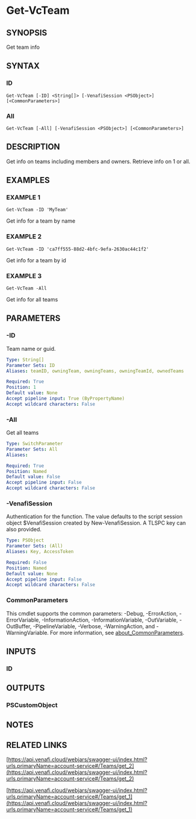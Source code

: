 # Get-VcTeam

## SYNOPSIS
Get team info

## SYNTAX

### ID
```
Get-VcTeam [-ID] <String[]> [-VenafiSession <PSObject>] [<CommonParameters>]
```

### All
```
Get-VcTeam [-All] [-VenafiSession <PSObject>] [<CommonParameters>]
```

## DESCRIPTION
Get info on teams including members and owners.
Retrieve info on 1 or all.

## EXAMPLES

### EXAMPLE 1
```
Get-VcTeam -ID 'MyTeam'
```

Get info for a team by name

### EXAMPLE 2
```
Get-VcTeam -ID 'ca7ff555-88d2-4bfc-9efa-2630ac44c1f2'
```

Get info for a team by id

### EXAMPLE 3
```
Get-VcTeam -All
```

Get info for all teams

## PARAMETERS

### -ID
Team name or guid.

```yaml
Type: String[]
Parameter Sets: ID
Aliases: teamID, owningTeam, owningTeams, owningTeamId, ownedTeams

Required: True
Position: 1
Default value: None
Accept pipeline input: True (ByPropertyName)
Accept wildcard characters: False
```

### -All
Get all teams

```yaml
Type: SwitchParameter
Parameter Sets: All
Aliases:

Required: True
Position: Named
Default value: False
Accept pipeline input: False
Accept wildcard characters: False
```

### -VenafiSession
Authentication for the function.
The value defaults to the script session object $VenafiSession created by New-VenafiSession.
A TLSPC key can also provided.

```yaml
Type: PSObject
Parameter Sets: (All)
Aliases: Key, AccessToken

Required: False
Position: Named
Default value: None
Accept pipeline input: False
Accept wildcard characters: False
```

### CommonParameters
This cmdlet supports the common parameters: -Debug, -ErrorAction, -ErrorVariable, -InformationAction, -InformationVariable, -OutVariable, -OutBuffer, -PipelineVariable, -Verbose, -WarningAction, and -WarningVariable. For more information, see [about_CommonParameters](http://go.microsoft.com/fwlink/?LinkID=113216).

## INPUTS

### ID
## OUTPUTS

### PSCustomObject
## NOTES

## RELATED LINKS

[https://api.venafi.cloud/webjars/swagger-ui/index.html?urls.primaryName=account-service#/Teams/get_2](https://api.venafi.cloud/webjars/swagger-ui/index.html?urls.primaryName=account-service#/Teams/get_2)

[https://api.venafi.cloud/webjars/swagger-ui/index.html?urls.primaryName=account-service#/Teams/get_1](https://api.venafi.cloud/webjars/swagger-ui/index.html?urls.primaryName=account-service#/Teams/get_1)

